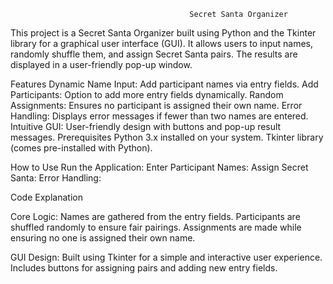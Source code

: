                                             Secret Santa Organizer
This project is a Secret Santa Organizer built using Python and the Tkinter library for a graphical user interface (GUI). It allows users to input names, randomly shuffle them, and assign Secret Santa pairs. The results are displayed in a user-friendly pop-up window.

Features
Dynamic Name Input: Add participant names via entry fields.
Add Participants: Option to add more entry fields dynamically.
Random Assignments: Ensures no participant is assigned their own name.
Error Handling: Displays error messages if fewer than two names are entered.
Intuitive GUI: User-friendly design with buttons and pop-up result messages.
Prerequisites
Python 3.x installed on your system.
Tkinter library (comes pre-installed with Python).


How to Use
Run the Application:
Enter Participant Names:
Assign Secret Santa:
Error Handling:


Code Explanation

Core Logic:
Names are gathered from the entry fields.
Participants are shuffled randomly to ensure fair pairings.
Assignments are made while ensuring no one is assigned their own name.


GUI Design:
Built using Tkinter for a simple and interactive user experience.
Includes buttons for assigning pairs and adding new entry fields.

